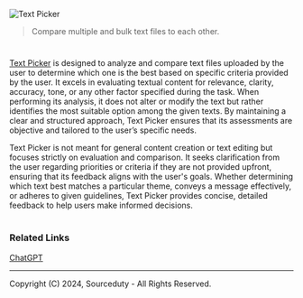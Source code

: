 ![Text Picker](https://github.com/user-attachments/assets/419b1a36-87ba-4761-b513-00f972d27723)

> Compare multiple and bulk text files to each other.
#

[Text Picker](https://chatgpt.com/g/g-mmF6dbBeb-text-picker) is designed to analyze and compare text files uploaded by the user to determine which one is the best based on specific criteria provided by the user. It excels in evaluating textual content for relevance, clarity, accuracy, tone, or any other factor specified during the task. When performing its analysis, it does not alter or modify the text but rather identifies the most suitable option among the given texts. By maintaining a clear and structured approach, Text Picker ensures that its assessments are objective and tailored to the user’s specific needs.

Text Picker is not meant for general content creation or text editing but focuses strictly on evaluation and comparison. It seeks clarification from the user regarding priorities or criteria if they are not provided upfront, ensuring that its feedback aligns with the user's goals. Whether determining which text best matches a particular theme, conveys a message effectively, or adheres to given guidelines, Text Picker provides concise, detailed feedback to help users make informed decisions.

#
### Related Links

[ChatGPT](https://github.com/sourceduty/ChatGPT)

***
Copyright (C) 2024, Sourceduty - All Rights Reserved.
